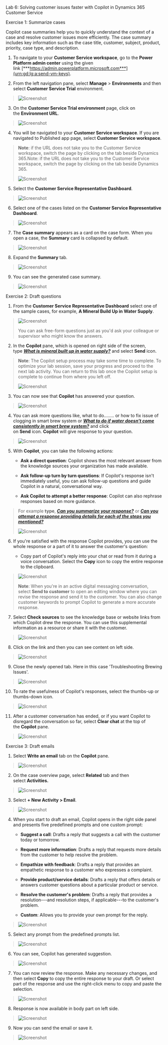 Lab 6: Solving customer issues faster with Copilot in Dynamics 365
Customer Service

Exercise 1: Summarize cases

Copilot case summaries help you to quickly understand the context of a
case and resolve customer issues more efficiently. The case summary
includes key information such as the case title, customer, subject,
product, priority, case type, and description.

1.  To navigate to your **Customer Service workspace**, go to
    the **Power Platform admin center** using the given
    link [***https://admin.powerplatform.microsoft.com***](urn:gd:lg:a:send-vm-keys).

2.  From the left navigation pane,
    select **Manage** \> **Environments** and then select **Customer
    Service Trial** environment.

> ![Screenshot](./media/image1.png)

3.  On the **Customer Service Trial environment** page, click on
    the **Environment URL**.

> ![Screenshot](./media/image2.png)

4.  You will be navigated to your **Customer Service workspace**. If you
    are navigated to Published app page, select **Customer Service
    workspace**.

> **Note**: if the URL does not take you to the Customer Service
> workspace, switch the page by clicking on the tab beside Dynamics
> 365.Note: if the URL does not take you to the Customer Service
> workspace, switch the page by clicking on the tab beside Dynamics 365.
>
> ![Screenshot](./media/image3.png)

5.  Select the **Customer Service Representative Dashboard**.

> ![Screenshot](./media/image4.png)

6.  Select one of the cases listed on the **Customer Service
    Representative Dashboard**.

> ![Screenshot](./media/image5.png)

7.  The **Case summary** appears as a card on the case form. When you
    open a case, the **Summary** card is collapsed by default.

> ![Screenshot](./media/image6.png)

8.  Expand the **Summary** tab.

> ![Screenshot](./media/image7.png)

9.  You can see the generated case summary.

> ![Screenshot](./media/image8.png)

Exercise 2: Draft questions

1.  From the **Customer Service Representative Dashboard** select one of
    the sample cases, for example, **A Mineral Build Up in Water
    Supply**.

> ![Screenshot](./media/image5.png)
>
> You can ask free-form questions just as you'd ask your colleague or
> supervisor who might know the answers.

2.  In the **Copilot** pane, which is opened on right side of the
    screen, type [***What is mineral built up in water
    supply?***](urn:gd:lg:a:send-vm-keys) and select **Send** icon.

> **Note**: The Copilot setup process may take some time to complete. To
> optimize your lab session, save your progress and proceed to the next
> lab activity. You can return to this lab once the Copilot setup is
> complete to continue from where you left off.
>
> ![Screenshot](./media/image9.png)

3.  You can now see that **Copilot** has answered your question.

> ![Screenshot](./media/image10.png)

4.  You can ask more questions like, what to do........ or how to fix
    issue of clogging in smart brew system or [***What to do if water
    doesn't come consistently in smart brew
    system?***](urn:gd:lg:a:send-vm-keys) and click
    on **Send** icon. **Copilot** will give response to your question.

> ![Screenshot](./media/image11.png)

5.  With **Copilot**, you can take the following actions:

    - **Ask a direct question**: Copilot shows the most relevant answer
      from the knowledge sources your organization has made available.

    - **Ask follow-up turn by turn questions**: If Copilot's response
      isn't immediately useful, you can ask follow-up questions and
      guide Copilot in a natural, conversational way.

    - **Ask Copilot to attempt a better response**: Copilot can also
      rephrase responses based on more guidance.

> For example **type**, [***Can you summarize your
> response?***](urn:gd:lg:a:send-vm-keys) or [***Can you attempt a
> response providing details for each of the steps you
> mentioned?***](urn:gd:lg:a:send-vm-keys)
>
> ![Screenshot](./media/image12.png)

6.  If you're satisfied with the response Copilot provides, you can use
    the whole response or a part of it to answer the customer's
    question:

    - Copy part of Copilot's reply into your chat or read from it during
      a voice conversation. Select the **Copy** icon to copy the entire
      response to the clipboard.

> ![Screenshot](./media/image13.png)
>
> **Note**: When you're in an active digital messaging conversation,
> select **Send to customer** to open an editing window where you can
> revise the response and send it to the customer. You can also change
> customer keywords to prompt Copilot to generate a more accurate
> response.

7.  Select **Check sources** to see the knowledge base or website links
    from which Copilot drew the response. You can use this supplemental
    information as a resource or share it with the customer.

> ![Screenshot](./media/image14.png)

8.  Click on the link and then you can see content on left side.

> ![Screenshot](./media/image15.png)

9.  Close the newly opened tab. Here in this case 'Troubleshooting
    Brewing Issues'.

> ![Screenshot](./media/image16.png)

10. To rate the usefulness of Copilot's responses, select the thumbs-up
    or thumbs-down icon.

> ![Screenshot](./media/image17.png)

11. After a customer conversation has ended, or if you want Copilot to
    disregard the conversation so far, select **Clear chat** at the top
    of the **Copilot** pane.

> ![Screenshot](./media/image18.png)

Exercise 3: Draft emails

1.  Select **Write an email** tab on the **Copilot** pane.

> ![Screenshot](./media/image19.png)

2.  On the case overview page, select **Related** tab and then
    select **Activities.**

> ![Screenshot](./media/image20.png)

3.  Select **+ New Activity \> Email**.

> ![Screenshot](./media/image21.png)

4.  When you start to draft an email, Copilot opens in the right side
    panel and presents five predefined prompts and one custom prompt:

    - **Suggest a call**: Drafts a reply that suggests a call with the
      customer today or tomorrow.

    - **Request more information**: Drafts a reply that requests more
      details from the customer to help resolve the problem.

    - **Empathize with feedback**: Drafts a reply that provides an
      empathetic response to a customer who expresses a complaint.

    - **Provide product/service details**: Drafts a reply that offers
      details or answers customer questions about a particular product
      or service.

    - **Resolve the customer's problem**: Drafts a reply that provides a
      resolution---and resolution steps, if applicable---to the
      customer's problem.

    - **Custom**: Allows you to provide your own prompt for the reply.

> ![Screenshot](./media/image22.png)

5.  Select any prompt from the predefined prompts list.

> ![Screenshot](./media/image23.png)

6.  You can see, Copilot has generated suggestion.

> ![Screenshot](./media/image24.png)

7.  You can now review the response. Make any necessary changes, and
    then select **Copy** to copy the entire response to your draft. Or
    select part of the response and use the right-click menu to copy and
    paste the selection.

> ![Screenshot](./media/image25.png)

8.  Response is now available in body part on left side.

> ![Screenshot](./media/image26.png)

9.  Now you can send the email or save it.

> ![Screenshot](./media/image27.png)
